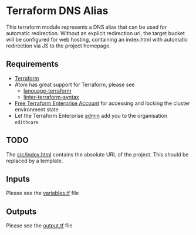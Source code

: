 # Terraform DNS Alias

This terraform module represents a DNS alias that can be used for automatic redirection. Without an explicit redirection url,
the target bucket will be configured for web hosting, containing an index.html with automatic redirection via JS 
to the project homepage.

## Requirements

* [Terraform](https://www.terraform.io/downloads.html)
* Atom has great support for Terraform, please see
    * [language-terraform](https://atom.io/packages/language-terraform)
    * [linter-terraform-syntax](https://atom.io/packages/linter-terraform-syntax)
* [Free Terraform Enterprise Account](https://app.terraform.io/account/new) for accessing and locking the cluster environment state
* Let the Terraform Enterprise [admin](https://github.com/drobakowski) add you to the organisation `edithcare`

## TODO

The [src/index.html](src/index.html) contains the absolute URL of the project. This should be replaced by a template.


## Inputs

Please see the [variables.tf](variables.tf) file

## Outputs

Please see the [output.tf](output.tf) file
